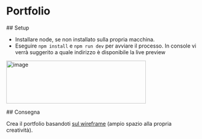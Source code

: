 # Portfolio

## Setup

- Installare node, se non installato sulla propria macchina.
- Eseguire `npm install` e `npm run dev` per avviare il processo. In console vi verrà suggerito a quale indirizzo è disponibile la live preview

<img width="370" height="114" alt="image" src="https://github.com/user-attachments/assets/f28829a6-e874-4e61-b3a0-2055f143e89e" />

## Consegna

Crea il portfolio basandoti [sul wireframe](https://www.tldraw.com/f/Az9pKfOIGP-7Z1P_W7T7Q?d=v-31.-57.1436.1607.MssHj_AIG8XY14_WWwyGC) (ampio spazio alla propria creatività).

